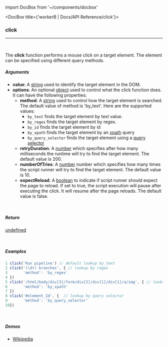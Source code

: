 import DocBox from '~/components/docbox'

<DocBox title={'workerB | Docs/API Reference/click'}>

### **click**
<hr/>
<br/>

The **click** function performs a mouse click on a target element. The element can be specified using different query methods.
<br/>

##### Arguments

-   **value**: A [string](https://developer.mozilla.org/docs/Web/JavaScript/Reference/Global_Objects/String) used to identify the target element in the DOM.
-   **options**: An optional [object](https://developer.mozilla.org/docs/Web/JavaScript/Reference/Global_Objects/Object) used to control what the click function does. It can have the following properties:
    -   **method**: A [string](https://developer.mozilla.org/docs/Web/JavaScript/Reference/Global_Objects/String) used to control how the target element is searched. The default value of method is 'by_text'. Here are the supported values: 
        -   `by_text` finds the target element by text value.
        -   `by_regex` finds the target element by regex.
        -   `by_id` finds the target element by id
        -   `by_xpath` finds the target element by an [xpath](https://developer.mozilla.org/en-US/docs/Web/XPath) query
        -   `by_query_selector` finds the target element using a [query selector](https://developer.mozilla.org/en-US/docs/Web/API/Document/querySelector)
    -   **retryDuration**: A [number](https://developer.mozilla.org/docs/Web/JavaScript/Reference/Global_Objects/Number) which specifies after how many milliseconds the runtime will try to find the target element. The default value is 200. 
    -   **numberOfTries**: A [number](https://developer.mozilla.org/docs/Web/JavaScript/Reference/Global_Objects/Number) number which specifies how many times the script runner will try to find the target element. The default value is 10.
    -   **expectReload**: A [boolean](https://developer.mozilla.org/docs/Web/JavaScript/Reference/Global_Objects/Boolean) to indicate if script runner should expect the page to reload. If set to true, the script execution will pause after executing the click. It will resume after the page reloads. The default value is false.

<br/>

##### Return

[undefined](https://developer.mozilla.org/en-US/docs/Web/JavaScript/Reference/Global_Objects/undefined)

<br/>

##### Examples

```javascript
1 click('Run pipeline') // default lookup by_text
2 click('(\d+) branches', { // lookup by regex
3       'method': 'by_regex'
4 })
5 click('/html/body/div[3]/form/div[2]/div[1]/div[1]/a/img', { // lookup by xpath
6       'method': 'by_xpath'
7 })
8 click('#element_Id', {  // lookup by query selector
9       'method': 'by_query_selector' 
10})
```


<br/>

##### Demos
-   [Wikipedia](/demos/wikipedia)

</DocBox>